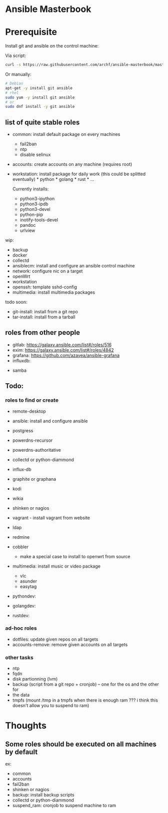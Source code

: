 # Ansible Masterbook

# Prerequisite

Install git and ansible on the control machine:

Via script:
```bash
curl -s https://raw.githubusercontent.com/archf/ansible-masterbook/master/ansible-bootstrap.sh | sh
```

Or manually:

```bash
# Debian
apt-get -y install git ansible
# rhel
sudo yum -y install git ansible
# or
sudo dnf install -y git ansible
```

## list of quite stable roles

* common: install default package on every machines
  * fail2ban
  * ntp
  * disable selinux
* accounts: create accounts on any machine (requires root)
* workstation: install package for daily work (this could be splitted eventually)
            * python
            * golang
            * rust
            * ...

    Currently installs:
    - python3-ipython
    - python3-ipdb
    - python3-devel
    - python-pip
    - inotify-tools-devel
    - pandoc
    - urlview

wip:
  * backup
  * docker
  * collectd
  * ansiblecm: install and configure an ansible control machine
  * network: configure nic on a target
  * openWrt
  * workstation
  * openssh: template sshd-config
  * multimedia: install multimedia packages

todo soon:
  * git-install: install from a git repo
  * tar-install: install from a tarball

## roles from other people
  * gitlab: https://galaxy.ansible.com/list#/roles/516
  * exim: https://galaxy.ansible.com/list#/roles/4842
  * grafana: https://github.com/azavea/ansible-grafana
  * influxdb:
  - samba

## Todo:

### roles to find or create
* remote-desktop
* ansible: install and configure ansible
* postgress
* powerdns-recursor
* powerdns-authoritative
* collectd or python-diammond
* influx-db
* graphite or graphana
* kodi
* wikia
* shinken or nagios
* vagrant - install vagrant from website
* ldap
* redmine
* cobbler
    - make a special  case to install to openwrt from source

* multimedia: install music or video package
    - vlc
    - asunder
    - easytag

* pythondev:
* golangdev:
* rustdev:

### ad-hoc roles
* dotfiles: update given repos on all targets
* accounts-remove: remove given accounts on all targets

### other tasks
*  ntp
*  fqdn
*  disk partionning (lvm)
*  backup (script from a git repo + cronjob) – one for the os and the other for
*  the data
*  tmpfs (mount /tmp in a tmpfs when there is enough ram ??? i think this doesn't allow
    you to suspend to ram)

# Thoughts

## Some roles should be executed on all machines by default
ex:
* common
* accounts
* fail2ban
* shinken or nagios
* backup: install backup scripts
* collectd or python-diammond
* suspend_ram: cronjob to suspend machine to ram
